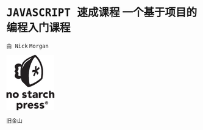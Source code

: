 # <samp class="SANS_Dogma_OT_Bold_B_11">JAVASCRIPT 速成课程</samp> <samp class="SANS_Dogma_OT_Bold_B_11">一个基于项目的编程入门课程</samp>

<samp class="SANS_Futura_Std_Heavy_B_11">由 Nick</samp> <samp class="SANS_Futura_Std_Heavy_B_11">Morgan</samp>

![](img/logo.png)

旧金山
